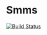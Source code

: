 # Smms

[![Build Status](https://travis-ci.org/SunDoge/smms.svg?branch=master)](https://travis-ci.org/SunDoge/smms)